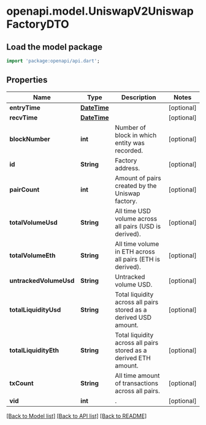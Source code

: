 # openapi.model.UniswapV2UniswapFactoryDTO

## Load the model package
```dart
import 'package:openapi/api.dart';
```

## Properties
Name | Type | Description | Notes
------------ | ------------- | ------------- | -------------
**entryTime** | [**DateTime**](DateTime.md) |  | [optional] 
**recvTime** | [**DateTime**](DateTime.md) |  | [optional] 
**blockNumber** | **int** | Number of block in which entity was recorded. | [optional] 
**id** | **String** | Factory address. | [optional] 
**pairCount** | **int** | Amount of pairs created by the Uniswap factory. | [optional] 
**totalVolumeUsd** | **String** | All time USD volume across all pairs (USD is derived). | [optional] 
**totalVolumeEth** | **String** | All time volume in ETH across all pairs (ETH is derived). | [optional] 
**untrackedVolumeUsd** | **String** | Untracked volume USD. | [optional] 
**totalLiquidityUsd** | **String** | Total liquidity across all pairs stored as a derived USD amount. | [optional] 
**totalLiquidityEth** | **String** | Total liquidity across all pairs stored as a derived ETH amount. | [optional] 
**txCount** | **String** | All time amount of transactions across all pairs. | [optional] 
**vid** | **int** | . | [optional] 

[[Back to Model list]](../README.md#documentation-for-models) [[Back to API list]](../README.md#documentation-for-api-endpoints) [[Back to README]](../README.md)


